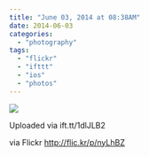 ```yaml
---
title: "June 03, 2014 at 08:38AM"
date: 2014-06-03
categories: 
  - "photography"
tags: 
  - "flickr"
  - "ifttt"
  - "ios"
  - "photos"
---
```


![](https://farm3.staticflickr.com/2899/14154260839_dab6b95f1f_b.jpg)  

Uploaded via ift.tt/1dlJLB2  
  
via Flickr http://flic.kr/p/nyLhBZ
